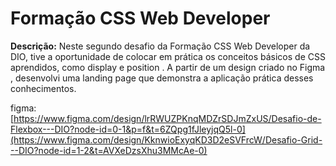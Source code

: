 # Formação CSS Web Developer

**Descrição:** Neste segundo desafio da Formação CSS Web Developer da DIO, tive a oportunidade de colocar em prática os conceitos básicos de CSS aprendidos, como display e position . A partir de um design criado no Figma , desenvolvi uma landing page que demonstra a aplicação prática desses conhecimentos. 

figma: [https://www.figma.com/design/lrRWUZPKnqMDZrSDJmZxUS/Desafio-de-Flexbox---DIO?node-id=0-1&p=f&t=6ZQpg1fJleyjqQ5l-0](https://www.figma.com/design/KknwioExyqKD3D2eSVFrcW/Desafio-Grid---DIO?node-id=1-2&t=AVXeDzsXhu3MMcAe-0)


